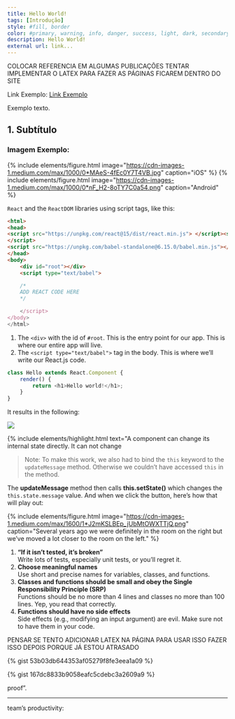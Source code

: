 ```yaml
---
title: Hello World!
tags: [Introdução]
style: #fill, border
color: #primary, warning, info, danger, success, light, dark, secondary,
description: Hello World!
external url: link...
---
```


COLOCAR REFERENCIA EM ALGUMAS PUBLICAÇÕES
TENTAR IMPLEMENTAR O LATEX PARA FAZER AS PÁGINAS FICAREM DENTRO DO SITE

Link Exemplo: [Link Exemplo](https://kl05.github.io/)

Exemplo texto.

## 1. Subtítulo

### Imagem Exemplo: 

{% include elements/figure.html image="https://cdn-images-1.medium.com/max/1000/0*MAeS-4fEc0Y7T4VB.jpg" caption="iOS" %}
{% include elements/figure.html image="https://cdn-images-1.medium.com/max/1000/0*nF_H2-8oTY7C0a54.png" caption="Android" %}


`React` and the `ReactDOM` libraries using script tags, like this:

```html
<html>
<head>
<script src="https://unpkg.com/react@15/dist/react.min.js"> </script><script src="https://unpkg.com/react-dom@15/dist/react-dom.min.js">
</script>
<script src="https://unpkg.com/babel-standalone@6.15.0/babel.min.js"></script>
</head>
<body>
    <div id="root"></div>
    <script type="text/babel">

    /*
    ADD REACT CODE HERE
    */

    </script>
</body>
</html>
```

1. The `<div>` with the id of `#root`. This is the entry point for our app. This is where our entire app will live.
1. The `<script type="text/babel">` tag in the body. This is where we’ll write our React.js code.

```javascript
class Hello extends React.Component {
    render() {
        return <h1>Hello world!</h1>;
    }
}
```

It results in the following:

![](https://cdn-images-1.medium.com/max/1000/1*T-bmSzg0KlijyB3dG1M-ow.png)


{% include elements/highlight.html text="A component can change its internal state directly. It can not change 

> Note: To make this work, we also had to bind the `this` keyword to the `updateMessage` method. Otherwise we couldn’t have accessed `this` in the method.



The **updateMessage** method then calls **this.setState()** which changes the `this.state.message` value. And when we click the button, here’s how that will play out:




{% include elements/figure.html image="https://cdn-images-1.medium.com/max/1600/1*J2mKSLBEp_jUbMtOWXTTjQ.png" caption="Several years ago we were definitely in the room on the right but we’ve moved a lot closer to the room on the left." %}

1. **“If it isn’t tested, it’s broken”**  
    Write lots of tests, especially unit tests, or you’ll regret it.
1. **Choose meaningful names**  
    Use short and precise names for variables, classes, and functions.
1. **Classes and functions should be small and obey the Single Responsibility Principle (SRP)**  
    Functions should be no more than 4 lines and classes no more than 100 lines. Yep, you read that correctly. 
1. **Functions should have no side effects**  
    Side effects (e.g., modifying an input argument) are evil. Make sure not to have them in your code. 



PENSAR SE TENTO ADICIONAR LATEX NA PÁGINA PARA USAR ISSO
FAZER ISSO DEPOIS PORQUE JÁ ESTOU ATRASADO

{% gist 53b03db644353af05279f8fe3eea1a09 %}



{% gist 167dc8833b9058eafc5cdebc3a2609a9 %}


proof”.

---

team’s productivity:


